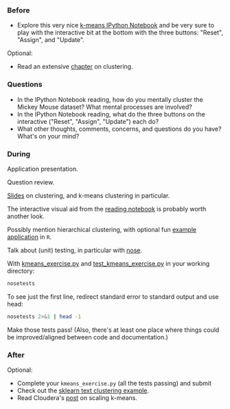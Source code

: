 ### Before

 * Explore this very nice [k-means IPython Notebook](http://nbviewer.ipython.org/github/temporaer/tutorial_ml_gkbionics/blob/master/2%20-%20KMeans.ipynb) and be very sure to play with the interactive bit at the bottom with the three buttons: "Reset", "Assign", and "Update".

Optional:

 * Read an extensive [chapter](http://www-users.cs.umn.edu/~kumar/dmbook/ch8.pdf) on clustering.


### Questions

 * In the IPython Notebook reading, how do you mentally cluster the Mickey Mouse dataset? What mental processes are involved?
 * In the IPython Notebook reading, what do the three buttons on the interactive ("Reset", "Assign", "Update") each do?
 * What other thoughts, comments, concerns, and questions do you have? What's on your mind?


### During

Application presentation.

Question review.

[Slides](slides.pdf) on clustering, and k-means clustering in particular.

The interactive visual aid from the [reading notebook](http://nbviewer.ipython.org/github/temporaer/tutorial_ml_gkbionics/blob/master/2%20-%20KMeans.ipynb) is probably worth another look.

Possibly mention hierarchical clustering, with optional fun [example application](http://planspace.org/2013/07/24/clustered-r-squared-heat-maps-in-r/) in `R`.

Talk about (unit) testing, in particular with [nose](https://nose.readthedocs.org/).

With [kmeans_exercise.py](kmeans_exercise.py) and [test_kmeans_exercise.py](test_kmeans_exercise.py) in your working directory:

```bash
nosetests
```

To see just the first line, redirect standard error to standard output and use head:

```bash
nosetests 2>&1 | head -1
```

Make those tests pass! (Also, there's at least one place where things could be improved/aligned between code and documentation.)


### After

Optional:

 * Complete your `kmeans_exercise.py` (all the tests passing) and submit 
 * Check out the [sklearn text clustering example](http://scikit-learn.org/dev/auto_examples/document_clustering.html).
 * Read Cloudera's [post](http://blog.cloudera.com/blog/2013/03/cloudera_ml_data_science_tools/) on scaling k-means.
